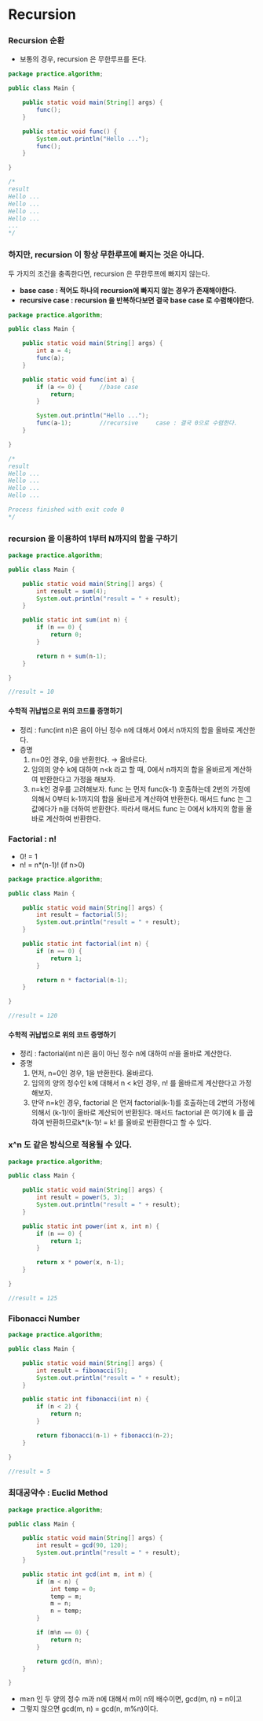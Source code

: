 # Recursion

### Recursion 순환

* 보통의 경우, recursion 은 무한루프를 돈다.

```java
package practice.algorithm;

public class Main {

    public static void main(String[] args) {
        func();
    }

    public static void func() {
        System.out.println("Hello ...");
        func();
    }

}

/*
result
Hello ...
Hello ...
Hello ...
Hello ...
...
*/
```

### 하지만, recursion 이 항상 무한루프에 빠지는 것은 아니다.

두 가지의 조건을 충족한다면, recursion 은 무한루프에 빠지지 않는다.

* **base case : 적어도 하나의 recursion에 빠지지 않는 경우가 존재해야한다.**
* **recursive case : recursion 을 반복하다보면 결국 base case 로 수렴해야한다.**

```java
package practice.algorithm;

public class Main {

    public static void main(String[] args) {
        int a = 4;
        func(a);
    }

    public static void func(int a) {
        if (a <= 0) {     //base case
            return;
        }

        System.out.println("Hello ...");
        func(a-1);        //recursive     case : 결국 0으로 수렴한다. 
    }

}

/*
result
Hello ...
Hello ...
Hello ...
Hello ...

Process finished with exit code 0
*/
```

### recursion 을 이용하여 1부터 N까지의 합을 구하기

```java
package practice.algorithm;

public class Main {

    public static void main(String[] args) {
        int result = sum(4);
        System.out.println("result = " + result);
    }

    public static int sum(int n) {
        if (n == 0) {
            return 0;
        }

        return n + sum(n-1);
    }

}

//result = 10
```

#### 수학적 귀납법으로 위의 코드를 증명하기

* 정리 : func(int n)은 음이 아닌 정수 n에 대해서 0에서 n까지의 합을 올바로 계산한다.
* 증명
  1. n=0인 경우, 0을 반환한다. → 올바르다.
  2. 임의의 양수 k에 대하여 n\<k 라고 할 때, 0에서 n까지의 합을 올바르게 계산하여 반환한다고 가정을 해보자.
  3. n=k인 경우를 고려해보자. func 는 먼저 func(k-1) 호출하는데 2번의 가정에 의해서 0부터 k-1까지의 합을 올바르게 계산하여 반환한다. 매서드 func 는 그 값에다가 n을 더하여 반환한다. 따라서 매서드 func 는 0에서 k까지의 합을 올바로 계산하여 반환한다.

### Factorial : n!

* 0! = 1
* n! = n\*(n-1)! (if n>0)

```java
package practice.algorithm;

public class Main {

    public static void main(String[] args) {
        int result = factorial(5);
        System.out.println("result = " + result);
    }

    public static int factorial(int n) {
        if (n == 0) {
            return 1;
        }

        return n * factorial(n-1);
    }

}

//result = 120
```

#### 수학적 귀납법으로 위의 코드 증명하기

* 정리 : factorial(int n)은 음이 아닌 정수 n에 대하여 n!을 올바로 계산한다.
* 증명
  1. 먼저, n=0인 경우, 1을 반환한다. 올바르다.
  2. 임의의 양의 정수인 k에 대해서 n < k인 경우, n! 를 올바르게 계산한다고 가정해보자.
  3. 만약 n=k인 경우, factorial 은 먼저 factorial(k-1)를 호출하는데 2번의 가정에 의해서 (k-1)!이 올바로 계산되어 반환된다. 매서드 factorial 은 여기에 k 를 곱하여 반환하므로k\*(k-1)! = k! 를 올바로 반환한다고 할 수 있다.

### x^n 도 같은 방식으로 적용될 수 있다.

```java
package practice.algorithm;

public class Main {

    public static void main(String[] args) {
        int result = power(5, 3);
        System.out.println("result = " + result);
    }

    public static int power(int x, int n) {
        if (n == 0) {
            return 1;
        }

        return x * power(x, n-1);
    }

}

//result = 125
```

### Fibonacci Number

```java
package practice.algorithm;

public class Main {

    public static void main(String[] args) {
        int result = fibonacci(5);
        System.out.println("result = " + result);
    }

    public static int fibonacci(int n) {
        if (n < 2) {
            return n;
        }

        return fibonacci(n-1) + fibonacci(n-2);
    }

}

//result = 5
```

### 최대공약수 : Euclid Method

```java
package practice.algorithm;

public class Main {

    public static void main(String[] args) {
        int result = gcd(90, 120);
        System.out.println("result = " + result);
    }

    public static int gcd(int m, int n) {
        if (m < n) {
            int temp = 0;
            temp = m;
            m = n;
            n = temp;
        }

        if (m%n == 0) {
            return n;
        }

        return gcd(n, m%n);
    }

}
```

* m≥n 인 두 양의 정수 m과 n에 대해서 m이 n의 배수이면, gcd(m, n) = n이고
* 그렇지 않으면 gcd(m, n) = gcd(n, m%n)이다.
